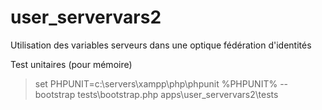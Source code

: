 user_servervars2
================


Utilisation des variables serveurs dans une optique fédération d'identités


Test unitaires (pour mémoire)

> set PHPUNIT=c:\servers\xampp\php\phpunit
> %PHPUNIT% --bootstrap tests\bootstrap.php apps\user_servervars2\tests


